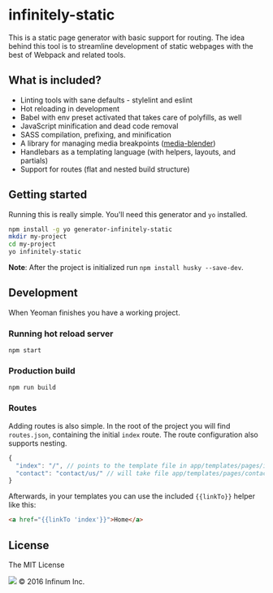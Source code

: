 infinitely-static
===================

This is a static page generator with basic support for routing. The idea
behind this tool is to streamline development of static webpages with
the best of Webpack and related tools.

## What is included?

* Linting tools with sane defaults - stylelint and eslint
* Hot reloading in development
* Babel with env preset activated that takes care of polyfills, as well
* JavaScript minification and dead code removal
* SASS compilation, prefixing, and minification
* A library for managing media breakpoints ([media-blender](https://github.com/infinum/media-blender))
* Handlebars as a templating language (with helpers, layouts, and partials)
* Support for routes (flat and nested build structure)

## Getting started

Running this is really simple. You'll need this generator and `yo` installed.

```bash
npm install -g yo generator-infinitely-static
mkdir my-project
cd my-project
yo infinitely-static
```

**Note**: After the project is initialized run `npm install husky --save-dev`.

## Development

When Yeoman finishes you have a working project.

### Running hot reload server

```
npm start
```

### Production build

```
npm run build
```

### Routes

Adding routes is also simple. In the root of the project you will find `routes.json`, containing the initial `index` route. The route configuration also supports nesting.

```javascript
{
  "index": "/", // points to the template file in app/templates/pages/index.hbs
  "contact": "contact/us/" // will take file app/templates/pages/contact.hbs
}
```

Afterwards, in your templates you can use the included `{{linkTo}}` helper like this:

```html
<a href="{{linkTo 'index'}}">Home</a>
```

## License

The MIT License

![](https://assets.infinum.co/assets/brand-logo-9e079bfa1875e17c8c1f71d1fee49cf0.svg) © 2016 Infinum Inc.
